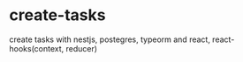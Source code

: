 # create-tasks
create tasks with nestjs, postegres, typeorm and react, react-hooks(context, reducer)
